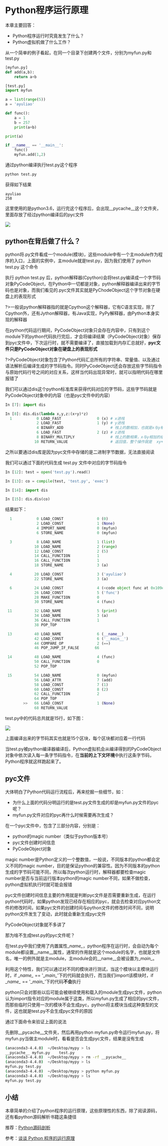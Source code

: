# Python程序运行原理

本章主要回答：

+ Python程序运行时究竟发生了什么？
+ Python虚拟机做了什么工作？

从一个简单的例子看起，在同一个目录下创建两个文件，分别为myfun.py和test.py

```python
[myfun.py]
def add(a,b):
	return a+b
```

```python
[test.py]
import myfun

a = list(range(5))
a = 'ayuliao'

def func():
	a = 1
	b = 257
	print(a+b)

print(a)

if __name__ == '__main__':
	func()
	myfun.add(1,2)
```

通过python编译执行test.py这个程序

```python
python test.py
```

获得如下结果

```
ayuliao
258
```

这里使用的是python3.6，运行完这个程序后，会出现\__pycache\__这个文件夹，里面存放了经过python编译后的pyc文件

![](http://p6un02lk4.bkt.clouddn.com/mypy%E5%B8%83%E5%B1%80.png)

## python在背后做了什么？

python将.py文件看成一个module(模块)，这些module中有一个主module作为程序的入口，上面的实例中，主module就是test.py，因为我们使用了 python test.py 这个命令

执行 python test.py 后，python解释器(Cpython)会将test.py编译成一个字节码对象PyCodeObject，在Python中一切都是对象，python解释器编译出来的字节码也是对象，而我们看见的.pyc文件其实就是PyChodeObject这个字节对象在硬盘上的表现形式

?>一般说python解释器指的就是Cpython这个解释器，它有C语言实现，除了Cpython外，还有Jython解释器，有Java实现，PyPy解释器，由Python本身实现的解释器

在python代码运行期间，PyCodeObject对象只会存在内容中，只有到这个module下的python代码执行完后，才会将编译结果（PyCodeObject对象）保存到pyc文件中，下次运行时，就不需要编译了，直接加载到内存汇总就好，**pyc文件只是PyCodeObject对象在硬盘上的表现形式**

?>PyCodeObject对象包含了Python代码汇总所有的字符串、常量值、以及通过语法解析后编译生成的字节码指令。同时PyCodeObject还会存放这些字节码指令与原始代码行号之间的对应关系，这样当代码出现异常时，就可以指明代码在哪里报错了

我们可以通过dis这个python标准库来获得代码对应的字节码，这些字节码就是PyCodeObject对象中的内容（也是pyc文件中的内容）

```python
In [7]: import dis

In [8]: dis.dis(lambda x,y,z:(x+y)*z)
  1           0 LOAD_FAST                0 (x) # x进栈
              2 LOAD_FAST                1 (y) # y进栈
              4 BINARY_ADD                     # 栈上的数相加，也就是x与y相加
              6 LOAD_FAST                2 (z) # z进栈
              8 BINARY_MULTIPLY                # 栈上的数相乘，x与y相加的结果与z相乘
             10 RETURN_VALUE                   # 返回值，整个操作就是  xy+z*
```

之所以要通过dis库是因为pyc文件中存储的是二进制字节数据，无法直接阅读

我们可以通过下面的代码生成 test.py 文件中对应的字节码指令

```python
In [12]: test = open('test.py').read()

In [13]: co = compile(test, 'test.py', 'exec')

In [14]: import dis

In [15]: dis.dis(co)
```

结果如下：

```python
  1           0 LOAD_CONST               0 (0)
              2 LOAD_CONST               1 (None)
              4 IMPORT_NAME              0 (myfun)
              6 STORE_NAME               0 (myfun)

  3           8 LOAD_NAME                1 (list)
             10 LOAD_NAME                2 (range)
             12 LOAD_CONST               2 (5)
             14 CALL_FUNCTION            1
             16 CALL_FUNCTION            1
             18 STORE_NAME               3 (a)

  4          20 LOAD_CONST               3 ('ayuliao')
             22 STORE_NAME               3 (a)

  6          24 LOAD_CONST               4 (<code object func at 0x109e7a780, file "test.py", line 6>)
             26 LOAD_CONST               5 ('func')
             28 MAKE_FUNCTION            0
             30 STORE_NAME               4 (func)

 11          32 LOAD_NAME                5 (print)
             34 LOAD_NAME                3 (a)
             36 CALL_FUNCTION            1
             38 POP_TOP

 13          40 LOAD_NAME                6 (__name__)
             42 LOAD_CONST               6 ('__main__')
             44 COMPARE_OP               2 (==)
             46 POP_JUMP_IF_FALSE       66

 14          48 LOAD_NAME                4 (func)
             50 CALL_FUNCTION            0
             52 POP_TOP

 15          54 LOAD_NAME                0 (myfun)
             56 LOAD_ATTR                7 (add)
             58 LOAD_CONST               7 (1)
             60 LOAD_CONST               8 (2)
             62 CALL_FUNCTION            2
             64 POP_TOP
        >>   66 LOAD_CONST               1 (None)
             68 RETURN_VALUE
```

test.py中的代码总共就是15行，如下图：

![](http://p6un02lk4.bkt.clouddn.com/mypy15%E8%A1%8C.png)

上面编译出来的字节码其实也就是15个区块，每个区块都对应着一行代码

当test.py被python编译器编译后，Python虚拟机会从编译得到的PyCodeObject对象中依次读入每一条字节码指令，在**当前的上下文环境**中执行这条字节码，Python程序就这样跑起来了。

## pyc文件
大体明白了Python代码运行流程后，再来挖掘一些细节，如：

+ 为什么上面的代码分明运行的是test.py文件生成的却是myfun.py文件的pyc呢？
+ myfun.py文件对应的pyc再什么时候需要再次生成？

在一个pyc文件中，包含了三部分内容，分别是：

+ python的magic number（类似于python版本号）
+ pyc文件创建时间信息
+ PyCodeObject对象

magic number是Python定义的一个整数值，一般说，不同版本的python都会定义不同的magic number，目的是保证python的兼容性。因为不同版本的python生成的字节码可能不同，所以每次python运行时，解释器都要检查magic number是否与当前运行版本python的magic number不同，如果不做检查，python虚拟机执行时就可能会报错

pyc文件创建时间信息主要的作用就是判断pyc文件是否需要重新生成，在运行python代码时，如果python发现已经存在相应的pyc，就会去检查对应python文件的修改时间，如果pyc文件的创建时间与python文件的修改时间不同，说明python文件发生了变动，此时就会重新生成pyc文件

PyCodeObject对象就不多讲了

那为啥不生成test.py的pyc文件呢？

在test.py中我们使用了内置属性\__name\__，python程序在运行时，会自动为每个module都设置\__name\__属性，通常的作用就是这个module的名字，也就是文件名，唯一的例外就是主module，主module会的\__name\__会被设置为\__main\__。

利用这个特性，我们可以通过对不同的模块进行测试，当这个模块以主模块运行时，if \__name\__ == '\__main\__'下的代码就会执行，而当我们import该模块时，if \__name\__ == '\__main\__'下的代码**不会**执行

python只会对那些以后可能会被继续使用和载入的module生成pyc文件，python认为import指令对应的module属于这类，所以myfun.py生成了相应的pyc文件，而那些临时只使用一次的模块不会生成pyc，python将主模块当成这种类型的文件，这也就是test.py不会生成pyc文件的原因

通过下面命令来验证上面的说法

先删除\__pycache\__文件夹，然后再用python myfun.py命令运行myfun.py，将myfun.py当做主module时，看看是否会生成pyc文件，结果是没有生成

```bash
(anaconda3-4.4.0)  ~/Desktop/mypy > ls
__pycache__ myfun.py    test.py
(anaconda3-4.4.0)  ~/Desktop/mypy > rm -rf __pycache__
(anaconda3-4.4.0)  ~/Desktop/mypy > ls
myfun.py test.py
(anaconda3-4.4.0)  ~/Desktop/mypy > python myfun.py
(anaconda3-4.4.0)  ~/Desktop/mypy > ls
myfun.py test.py
```

## 小结
本章简单的介绍了python程序的运行原理，这些原理性的东西，除了阅读源码，还有看python源码解析书籍这条捷径

推荐：[Python源码剖析](https://book.douban.com/subject/3117898/)

参考：[谈谈 Python 程序的运行原理](https://www.restran.net/2015/10/22/how-python-code-run/)


